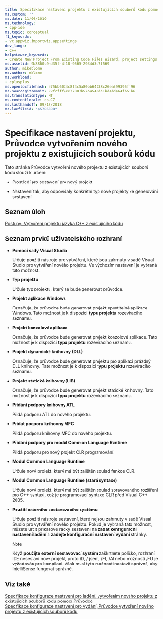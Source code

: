 ```yaml
---
title: Specifikace nastavení projektu z existujících souborů kódu pomocí Průvodce vytvořením nového projektu | Dokumentace Microsoftu
ms.custom: ''
ms.date: 11/04/2016
ms.technology:
- cpp-ide
ms.topic: conceptual
f1_keywords:
- vc.appwiz.importwiz.appsettings
dev_langs:
- C++
helpviewer_keywords:
- Create New Project From Existing Code Files Wizard, project settings
ms.assetid: 9b8860c9-d35f-4f18-9565-2934d3d7f569
author: mikeblome
ms.author: mblome
ms.workload:
- cplusplus
ms.openlocfilehash: a75bb6034c8f4c5a80bb64238c26ea599395ff96
ms.sourcegitcommit: 92f2fff4ce77387b57a4546de1bd4bd464fb51b6
ms.translationtype: MT
ms.contentlocale: cs-CZ
ms.lasthandoff: 09/17/2018
ms.locfileid: "45705608"
---
```

# <a name="specify-project-settings-create-new-project-from-existing-code-files-wizard"></a>Specifikace nastavení projektu, Průvodce vytvořením nového projektu z existujících souborů kódu
Tato stránka Průvodce vytvoření nového projektu z existujících souborů kódu slouží k určení:  
  
-   Prostředí pro sestavení pro nový projekt  
  
-   Nastavení tak, aby odpovídaly konkrétní typ nové projekty ke generování sestavení  
  
## <a name="task-list"></a>Seznam úloh  

[Postupy: Vytvoření projektu jazyka C++ z existujícího kódu](../ide/how-to-create-a-cpp-project-from-existing-code.md)  
  
## <a name="uielement-list"></a>Seznam prvků uživatelského rozhraní  
- **Pomocí sady Visual Studio**

   Určuje použití nástroje pro vytváření, které jsou zahrnuty v sadě Visual Studio pro vytváření nového projektu. Ve výchozím nastavení je vybraná tato možnost.  
  
- **Typ projektu**

   Určuje typ projektu, který se bude generovat průvodce.  
  
- **Projekt aplikace Windows**

   Označuje, že průvodce bude generovat projekt spustitelné aplikace Windows. Tato možnost je k dispozici **typu projektu** rozevíracího seznamu.  
  
- **Projekt konzolové aplikace**

   Označuje, že průvodce bude generovat projekt konzolové aplikace. Tato možnost je k dispozici **typu projektu** rozevíracího seznamu.  
  
- **Projekt dynamické knihovny (DLL)**

   Označuje, že průvodce bude generovat projektu pro aplikaci prázdný DLL knihovny. Tato možnost je k dispozici **typu projektu** rozevíracího seznamu.  
  
- **Projekt statické knihovny (LIB)**

   Označuje, že průvodce bude generovat projekt statické knihovny. Tato možnost je k dispozici **typu projektu** rozevíracího seznamu.  
  
- **Přidání podpory knihovny ATL**

   Přidá podporu ATL do nového projektu.  
  
- **Přidat podporu knihovny MFC**

   Přidá podporu knihovny MFC do nového projektu.  
  
- **Přidání podpory pro modul Common Language Runtime**

   Přidá podporu pro nový projekt CLR programování.  
  
- **Modul Common Language Runtime**

   Určuje nový projekt, který má být zajištěn soulad funkce CLR.  
  
- **Modul Common Language Runtime (stará syntaxe)**

   Určuje nový projekt, který má být zajištěn soulad spravovaného rozšíření pro C++ syntaxi, což je programovací syntaxe CLR před Visual C++ 2005.  
  
- **Použití externího sestavovacího systému**

   Určuje použití nástroje sestavení, které nejsou zahrnuty v sadě Visual Studio pro vytváření nového projektu. Pokud je vybraná tato možnost, můžete určit příkazové řádky sestavení na **zadat konfigurační nastavení ladění** a **zadejte konfigurační nastavení vydání** stránky.  
  
   > [!NOTE]
   > Když **použijte externí sestavovací systém** zaškrtnete políčko, rozhraní IDE nesestaví nový projekt, proto /D, / jsem, /FI, /AI nebo možnosti /FU je vyžadován pro kompilaci. Však musí tyto možnosti nastavit správně, aby IntelliSense fungovat správně.  
  
## <a name="see-also"></a>Viz také  
 [Specifikace konfigurace nastavení pro ladění, vytvořením nového projektu z existujících souborů kódu pomocí Průvodce](../ide/specify-debug-configuration-settings.md)   
 [Specifikace konfigurace nastavení pro vydání, Průvodce vytvoření nového projektu z existujících souborů kódu](../ide/specify-release-configuration.md)